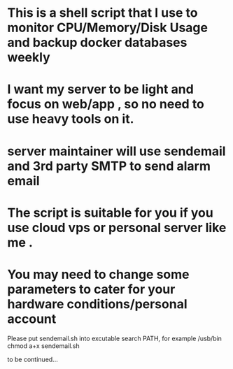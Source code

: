 # This is a shell script that I use to monitor CPU/Memory/Disk Usage and backup docker databases weekly ######  
# I want my server to be light and focus on web/app , so no need to use heavy tools on it. ######  
# server maintainer will use sendemail and 3rd party SMTP to send alarm email ##########  
# The script is suitable for you  if you use cloud vps or personal server like me . #####  
# You may need to change some parameters to cater for your hardware conditions/personal account ####  
Please put sendemail.sh into excutable search PATH, for example /usb/bin
chmod a+x sendemail.sh

to be continued...

